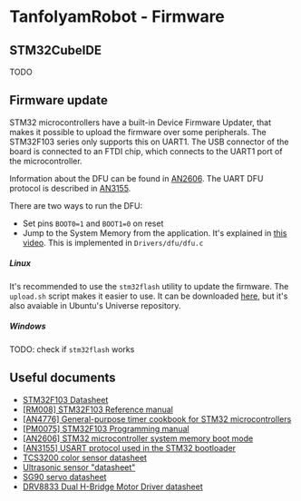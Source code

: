 # TanfolyamRobot - Firmware

## STM32CubeIDE

TODO

## Firmware update

STM32 microcontrollers have a built-in Device Firmware Updater, that makes it possible to upload the firmware over some peripherals. The STM32F103 series only supports this on UART1. The USB connector of the board is connected to an FTDI chip, which connects to the UART1 port of the microcontroller.

Information about the DFU can be found in [AN2606](https://www.st.com/resource/en/application_note/cd00167594-stm32-microcontroller-system-memory-boot-mode-stmicroelectronics.pdf). The UART DFU protocol is described in [AN3155](https://www.st.com/resource/en/application_note/cd00264342-usart-protocol-used-in-the-stm32-bootloader-stmicroelectronics.pdf).

There are two ways to run the DFU:
 - Set pins `BOOT0=1` and `BOOT1=0` on reset
 - Jump to the System Memory from the application. It's explained in [this video](https://www.youtube.com/watch?v=cvKC-4tCRgw). This is implemented in `Drivers/dfu/dfu.c`

##### Linux
It's recommended to use the `stm32flash` utility to update the firmware. The `upload.sh` script makes it easier to use. It can be downloaded [here](https://sourceforge.net/projects/stm32flash/), but it's also avaiable in Ubuntu's Universe repository.

##### Windows
TODO: check if `stm32flash` works


## Useful documents
 - [STM32F103 Datasheet](https://www.st.com/resource/en/datasheet/stm32f103c8.pdf)
 - [[RM008] STM32F103 Reference manual](https://www.st.com/resource/en/reference_manual/cd00171190-stm32f101xx-stm32f102xx-stm32f103xx-stm32f105xx-and-stm32f107xx-advanced-arm-based-32-bit-mcus-stmicroelectronics.pdf)
 - [[AN4776] General-purpose timer cookbook for STM32 microcontrollers](https://www.st.com/resource/en/application_note/dm00236305-generalpurpose-timer-cookbook-for-stm32-microcontrollers-stmicroelectronics.pdf)
 - [[PM0075] STM32F103 Programming manual](https://www.st.com/resource/en/programming_manual/cd00283419-stm32f10xxx-flash-memory-microcontrollers-stmicroelectronics.pdf)
 - [[AN2606] STM32 microcontroller system memory boot mode](https://www.st.com/resource/en/application_note/cd00167594-stm32-microcontroller-system-memory-boot-mode-stmicroelectronics.pdf)
 - [[AN3155] USART protocol used in the STM32 bootloader](https://www.st.com/resource/en/application_note/cd00264342-usart-protocol-used-in-the-stm32-bootloader-stmicroelectronics.pdf)
 - [TCS3200 color sensor datasheet](https://www.mouser.com/catalog/specsheets/tcs3200-e11.pdf)
 - [Ultrasonic sensor "datasheet"](http://www.energiazero.org/arduino_sensori/Arduino%20ultrasonic%20sensor%20(HC-SR04%20or%20HY-SRF05).pdf)
 - [SG90 servo datasheet](http://www.ee.ic.ac.uk/pcheung/teaching/DE1_EE/stores/sg90_datasheet.pdf)
 - [DRV8833 Dual H-Bridge Motor Driver datasheet](https://www.ti.com/lit/ds/symlink/drv8833.pdf?ts=1604564346135&ref_url=https%253A%252F%252Fwww.ti.com%252Fmotor-drivers%252Fbrushed-dc-bdc-drivers%252Fproducts.html)
